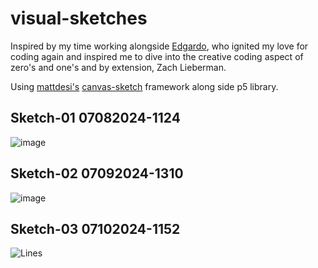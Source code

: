 # visual-sketches

Inspired by my time working alongside [Edgardo](https://github.com/eaviles), who ignited my love for coding again and inspired me to dive into the creative coding aspect of zero's and one's and by extension, Zach Lieberman.

Using [mattdesi's](https://github.com/mattdesl) [canvas-sketch](https://github.com/mattdesl/canvas-sketch) framework along side p5 library.

## Sketch-01 07082024-1124
![image](https://github.com/MrRob0t404/visual-sketches/assets/15705947/fa51e8e1-2d91-4653-acbe-6b4ef8c51921)

## Sketch-02 07092024-1310
![image](https://github.com/MrRob0t404/visual-sketches/assets/15705947/8aeea2a2-84b4-43eb-be09-2353f50dbe3a)

## Sketch-03 07102024-1152
![Lines](./sketch-03/output/2024.07.10-11.45.06.gif)
